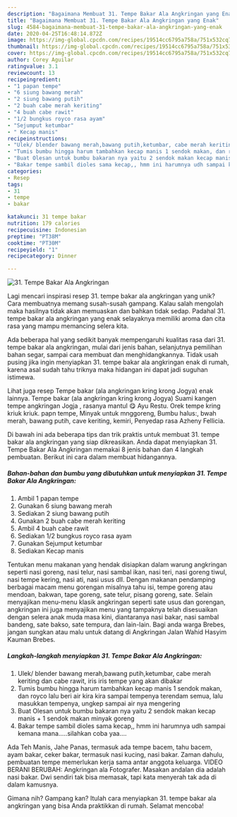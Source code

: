 ```yaml
---
description: "Bagaimana Membuat 31. Tempe Bakar Ala Angkringan yang Enak"
title: "Bagaimana Membuat 31. Tempe Bakar Ala Angkringan yang Enak"
slug: 4584-bagaimana-membuat-31-tempe-bakar-ala-angkringan-yang-enak
date: 2020-04-25T16:48:14.872Z
image: https://img-global.cpcdn.com/recipes/19514cc6795a758a/751x532cq70/31-tempe-bakar-ala-angkringan-foto-resep-utama.jpg
thumbnail: https://img-global.cpcdn.com/recipes/19514cc6795a758a/751x532cq70/31-tempe-bakar-ala-angkringan-foto-resep-utama.jpg
cover: https://img-global.cpcdn.com/recipes/19514cc6795a758a/751x532cq70/31-tempe-bakar-ala-angkringan-foto-resep-utama.jpg
author: Corey Aguilar
ratingvalue: 3.1
reviewcount: 13
recipeingredient:
- "1 papan tempe"
- "6 siung bawang merah"
- "2 siung bawang putih"
- "2 buah cabe merah keriting"
- "4 buah cabe rawit"
- "1/2 bungkus royco rasa ayam"
- "Sejumput ketumbar"
- " Kecap manis"
recipeinstructions:
- "Ulek/ blender bawang merah,bawang putih,ketumbar, cabe merah keriting dan cabe rawit, iris iris tempe yang akan dibakar"
- "Tumis bumbu hingga harum tambahkan kecap manis 1 sendok makan, dan royco lalu beri air kira kira sampai tempenya terendam semua, lalu masukkan tempenya, ungkep sampai air nya mengering"
- "Buat Olesan untuk bumbu bakaran nya yaitu 2 sendok makan kecap manis + 1 sendok makan minyak goreng"
- "Bakar tempe sambil dioles sama kecap,, hmm ini harumnya udh sampai kemana mana.....silahkan coba yaa...."
categories:
- Resep
tags:
- 31
- tempe
- bakar

katakunci: 31 tempe bakar 
nutrition: 179 calories
recipecuisine: Indonesian
preptime: "PT38M"
cooktime: "PT30M"
recipeyield: "1"
recipecategory: Dinner

---
```



![31. Tempe Bakar Ala Angkringan](https://img-global.cpcdn.com/recipes/19514cc6795a758a/751x532cq70/31-tempe-bakar-ala-angkringan-foto-resep-utama.jpg)

Lagi mencari inspirasi resep 31. tempe bakar ala angkringan yang unik? Cara membuatnya memang susah-susah gampang. Kalau salah mengolah maka hasilnya tidak akan memuaskan dan bahkan tidak sedap. Padahal 31. tempe bakar ala angkringan yang enak selayaknya memiliki aroma dan cita rasa yang mampu memancing selera kita.

Ada beberapa hal yang sedikit banyak mempengaruhi kualitas rasa dari 31. tempe bakar ala angkringan, mulai dari jenis bahan, selanjutnya pemilihan bahan segar, sampai cara membuat dan menghidangkannya. Tidak usah pusing jika ingin menyiapkan 31. tempe bakar ala angkringan enak di rumah, karena asal sudah tahu triknya maka hidangan ini dapat jadi suguhan istimewa.

Lihat juga resep Tempe bakar (ala angkringan kring krong Jogya) enak lainnya. Tempe bakar (ala angkringan kring krong Jogya) Suami kangen tempe angkringan Jogja , rasanya mantul 😋 Ayu Restu. Orek tempe kring kriuk kriuk. papn tempe, Minyak untuk mnggoreng, Bumbu halus:, bwah merah, bawang putih, cave keriting, kemiri, Penyedap rasa Azheny Fellicia.


Di bawah ini ada beberapa tips dan trik praktis untuk membuat 31. tempe bakar ala angkringan yang siap dikreasikan. Anda dapat menyiapkan 31. Tempe Bakar Ala Angkringan memakai 8 jenis bahan dan 4 langkah pembuatan. Berikut ini cara dalam membuat hidangannya.

<!--inarticleads1-->

##### Bahan-bahan dan bumbu yang dibutuhkan untuk menyiapkan 31. Tempe Bakar Ala Angkringan:

1. Ambil 1 papan tempe
1. Gunakan 6 siung bawang merah
1. Sediakan 2 siung bawang putih
1. Gunakan 2 buah cabe merah keriting
1. Ambil 4 buah cabe rawit
1. Sediakan 1/2 bungkus royco rasa ayam
1. Gunakan Sejumput ketumbar
1. Sediakan  Kecap manis


Tentukan menu makanan yang hendak disiapkan dalam warung angkringan seperti nasi goreng, nasi telur, nasi sambal ikan, nasi teri, nasi goreng tiwul, nasi tempe kering, nasi ati, nasi usus dll. Dengan makanan pendamping berbagai macam menu gorengan misalnya tahu isi, tempe goreng atau mendoan, bakwan, tape goreng, sate telur, pisang goreng, sate. Selain menyajikan menu-menu klasik angkringan seperti sate usus dan gorengan, angkringan ini juga menyajikan menu yang tampaknya telah disesuaikan dengan selera anak muda masa kini, diantaranya nasi bakar, nasi sambal bandeng, sate bakso, sate tempura, dan lain-lain. Bagi anda warga Brebes, jangan sungkan atau malu untuk datang di Angkringan Jalan Wahid Hasyim Kauman Brebes. 

<!--inarticleads2-->

##### Langkah-langkah menyiapkan 31. Tempe Bakar Ala Angkringan:

1. Ulek/ blender bawang merah,bawang putih,ketumbar, cabe merah keriting dan cabe rawit, iris iris tempe yang akan dibakar
1. Tumis bumbu hingga harum tambahkan kecap manis 1 sendok makan, dan royco lalu beri air kira kira sampai tempenya terendam semua, lalu masukkan tempenya, ungkep sampai air nya mengering
1. Buat Olesan untuk bumbu bakaran nya yaitu 2 sendok makan kecap manis + 1 sendok makan minyak goreng
1. Bakar tempe sambil dioles sama kecap,, hmm ini harumnya udh sampai kemana mana.....silahkan coba yaa....


Ada Teh Manis, Jahe Panas, termasuk ada tempe bacem, tahu bacem, ayam bakar, ceker bakar, termasuk nasi kucing, nasi bakar. Zaman dahulu, pembuatan tempe memerlukan kerja sama antar anggota keluarga. VIDEO BERANI BERUBAH: Angkringan ala Fotografer. Masakan andalan dia adalah nasi bakar. Dwi sendiri tak bisa memasak, tapi kata menyerah tak ada di dalam kamusnya. 

Gimana nih? Gampang kan? Itulah cara menyiapkan 31. tempe bakar ala angkringan yang bisa Anda praktikkan di rumah. Selamat mencoba!
